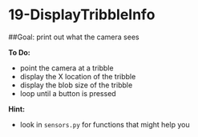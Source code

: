 # 19-DisplayTribbleInfo
##Goal:  print out what the camera sees  

**To Do:**
* point the camera at a tribble
* display the X location of the tribble
* display the blob size of the tribble
* loop until a button is pressed

**Hint:**
* look in `sensors.py` for functions that might help you